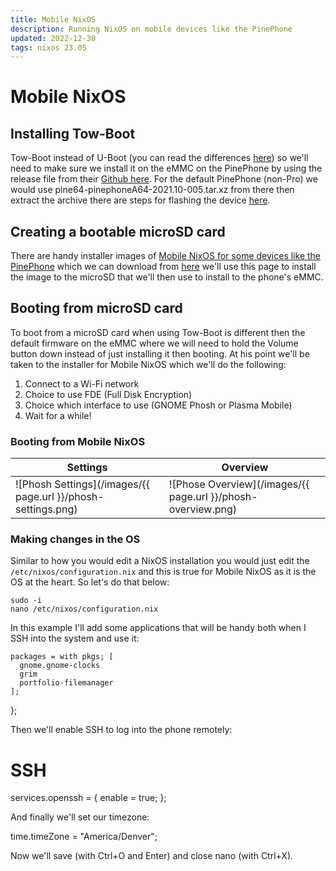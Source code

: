 ```yaml
---
title: Mobile NixOS
description: Running NixOS on mobile devices like the PinePhone
updated: 2022-12-30
tags: nixos 23.05
---
```


# Mobile NixOS

## Installing Tow-Boot

Tow-Boot instead of U-Boot (you can read the differences [here](https://github.com/Tow-Boot/Tow-Boot/blob/released/doc/differences-from-u-boot.md)) so we'll need to make sure we install it on the eMMC on the PinePhone by using the release file from their [Github here](https://github.com/Tow-Boot/Tow-Boot/releases). For the default PinePhone (non-Pro) we would use pine64-pinephoneA64-2021.10-005.tar.xz from there then extract the archive there are steps for flashing the device [here](https://tow-boot.org/devices/pine64-pinephoneA64.html). 

## Creating a bootable microSD card

There are handy installer images of [Mobile NixOS for some devices like the PinePhone](https://mobile.nixos.org/devices/pine64-pinephone.html) which we can download from [here](https://hydra.nixos.org/job/mobile-nixos/unstable/installer.pine64-pinephone) we'll use this page to install the image to the microSD that we'll then use to install to the phone's eMMC. 

## Booting from microSD card

To boot from a microSD card when using Tow-Boot is different then the default firmware on the eMMC where we will need to hold the Volume button down instead of just installing it then booting. At his point we'll be taken to the installer for Mobile NixOS which we'll do the following:

1. Connect to a Wi-Fi network
2. Choice to use FDE (Full Disk Encryption)
3. Choice which interface to use (GNOME Phosh or Plasma Mobile)
4. Wait for a while!

### Booting from Mobile NixOS 

| Settings | Overview |
| -------- | -------- |
| ![Phosh Settings](/images/{{ page.url }}/phosh-settings.png) | ![Phose Overview](/images/{{ page.url }}/phosh-overview.png) |

### Making changes in the OS

Similar to how you would edit a NixOS installation you would just edit the `/etc/nixos/configuration.nix` and this is true for Mobile NixOS as it is the OS at the heart. So let's do that below:

```
sudo -i
nano /etc/nixos/configuration.nix
```

In this example I'll add some applications that will be handy both when I SSH into the system and use it:

    packages = with pkgs; [
      gnome.gnome-clocks
      grim
      portfolio-filemanager
    ];
  };

Then we'll enable SSH to log into the phone remotely:

  # SSH
  services.openssh = {
    enable = true;
    };

And finally we'll set our timezone:

  time.timeZone = "America/Denver";

Now we'll save (with Ctrl+O and Enter) and close nano (with Ctrl+X).

